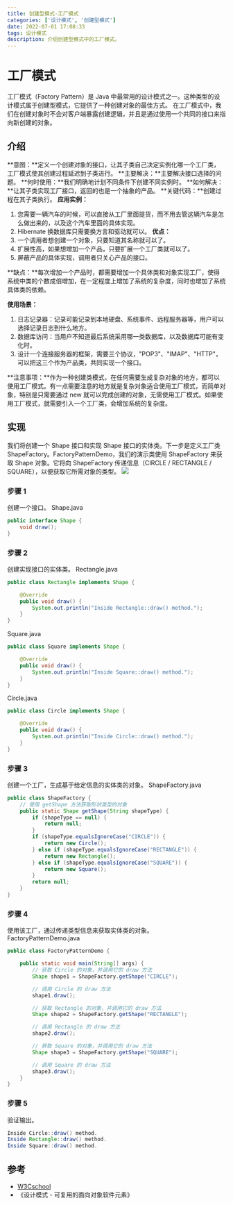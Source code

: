 ```yaml
---
title: 创建型模式-工厂模式
categories: ['设计模式', '创建型模式']
date: 2022-07-01 17:08:33
tags: 设计模式
description: 介绍创建型模式中的工厂模式。
---
```

# 工厂模式
工厂模式（Factory Pattern）是 Java 中最常用的设计模式之一。这种类型的设计模式属于创建型模式，它提供了一种创建对象的最佳方式。
在工厂模式中，我们在创建对象时不会对客户端暴露创建逻辑，并且是通过使用一个共同的接口来指向新创建的对象。

## 介绍
**意图：**定义一个创建对象的接口，让其子类自己决定实例化哪一个工厂类，工厂模式使其创建过程延迟到子类进行。
**主要解决：**主要解决接口选择的问题。
**何时使用：**我们明确地计划不同条件下创建不同实例时。
**如何解决：**让其子类实现工厂接口，返回的也是一个抽象的产品。
**关键代码：**创建过程在其子类执行。
**应用实例：**
1. 您需要一辆汽车的时候，可以直接从工厂里面提货，而不用去管这辆汽车是怎么做出来的，以及这个汽车里面的具体实现。
2. Hibernate 换数据库只需要换方言和驱动就可以。
**优点：**
1. 一个调用者想创建一个对象，只要知道其名称就可以了。
2. 扩展性高，如果想增加一个产品，只要扩展一个工厂类就可以了。
3. 屏蔽产品的具体实现，调用者只关心产品的接口。

**缺点：**每次增加一个产品时，都需要增加一个具体类和对象实现工厂，使得系统中类的个数成倍增加，在一定程度上增加了系统的复杂度，同时也增加了系统具体类的依赖。

**使用场景：**
1. 日志记录器：记录可能记录到本地硬盘、系统事件、远程服务器等，用户可以选择记录日志到什么地方。
2. 数据库访问：当用户不知道最后系统采用哪一类数据库，以及数据库可能有变化时。
3. 设计一个连接服务器的框架，需要三个协议，"POP3"、"IMAP"、"HTTP"，可以把这三个作为产品类，共同实现一个接口。

**注意事项：**作为一种创建类模式，在任何需要生成复杂对象的地方，都可以使用工厂模式。有一点需要注意的地方就是复杂对象适合使用工厂模式，而简单对象，特别是只需要通过 new 就可以完成创建的对象，无需使用工厂模式。如果使用工厂模式，就需要引入一个工厂类，会增加系统的复杂度。

## 实现
我们将创建一个 Shape 接口和实现 Shape 接口的实体类。下一步是定义工厂类 ShapeFactory。FactoryPatternDemo，我们的演示类使用 ShapeFactory 来获取 Shape 对象。它将向 ShapeFactory 传递信息（CIRCLE / RECTANGLE / SQUARE），以便获取它所需对象的类型。
![](https://atts.w3cschool.cn/attachments/uploads/2014/08/factory_pattern_uml_diagram.jpg)
### 步骤 1
创建一个接口。
Shape.java
```Java
public interface Shape {
    void draw();
}
```
### 步骤 2 
创建实现接口的实体类。
Rectangle.java
```Java
public class Rectangle implements Shape {

    @Override
    public void draw() {
        System.out.println("Inside Rectangle::draw() method.");
    }
}
```
Square.java
```Java
public class Square implements Shape {

    @Override
    public void draw() {
        System.out.println("Inside Square::draw() method.");
    }
}
```
Circle.java
```Java
public class Circle implements Shape {

    @Override
    public void draw() {
        System.out.println("Inside Circle::draw() method.");
    }
}
```
### 步骤 3
创建一个工厂，生成基于给定信息的实体类的对象。
ShapeFactory.java
```Java
public class ShapeFactory {
    // 使用 getShape 方法获取形状类型的对象
    public static Shape getShape(String shapeType) {
        if (shapeType == null) {
            return null;
        }
        if (shapeType.equalsIgnoreCase("CIRCLE")) {
            return new Circle();
        } else if (shapeType.equalsIgnoreCase("RECTANGLE")) {
            return new Rectangle();
        } else if (shapeType.equalsIgnoreCase("SQUARE")) {
            return new Square();
        }
        return null;
    }
}
```
### 步骤 4
使用该工厂，通过传递类型信息来获取实体类的对象。
FactoryPatternDemo.java
```Java
public class FactoryPatternDemo {

    public static void main(String[] args) {
        // 获取 Circle 的对象，并调用它的 draw 方法
        Shape shape1 = ShapeFactory.getShape("CIRCLE");

        // 调用 Circle 的 draw 方法
        shape1.draw();

        // 获取 Rectangle 的对象，并调用它的 draw 方法
        Shape shape2 = ShapeFactory.getShape("RECTANGLE");

        // 调用 Rectangle 的 draw 方法
        shape2.draw();

        // 获取 Square 的对象，并调用它的 draw 方法
        Shape shape3 = ShapeFactory.getShape("SQUARE");

        // 调用 Square 的 draw 方法
        shape3.draw();
    }
}
```
### 步骤 5
验证输出。
```Java
Inside Circle::draw() method.
Inside Rectangle::draw() method.
Inside Square::draw() method.
```

## 参考
* [W3Cschool](https://www.w3cschool.cn)
* 《设计模式 - 可复用的面向对象软件元素》